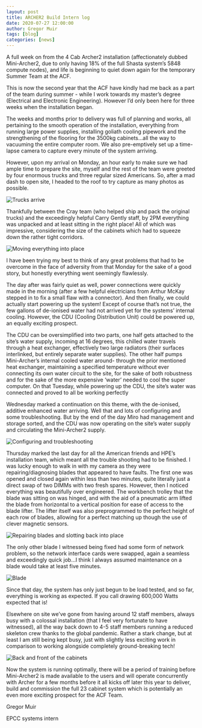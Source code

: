 ```yaml
---
layout: post
title: ARCHER2 Build Intern log
date: 2020-07-27 12:00:00
author: Gregor Muir
tags: [blog]
categories: [news]
---
```



A full week on from the 4 Cab Archer2 installation (affectionately dubbed Mini-Archer2, due to only having 18% of the full Shasta system’s 5848 compute nodes), and life is beginning to quiet down again for the temporary Summer Team at the ACF.

This is now the second year that the ACF have kindly had me back as a part of the team during summer - while I work towards my master’s degree (Electrical and Electronic Engineering). However I’d only been here for three weeks when the installation began.

The weeks and months prior to delivery was full of planning and works, all pertaining to the smooth operation of the installation, everything from running large power supplies, installing goliath cooling pipework and the strengthening of the flooring for the 3500kg cabinets…all the way to vacuuming the entire computer room. We also pre-emptively set up a time-lapse camera to capture every minute of the system arriving.

However, upon my arrival on Monday, an hour early to make sure we had ample time to prepare the site, myself and the rest of the team were greeted by four enormous trucks and three regular sized Americans. So, after a mad dash to open site, I headed to the roof to try capture as many photos as possible.

<img src="{{ site.baseurl }}/img/news/2020-07-27-pic1.png" alt="Trucks arrive" title="Trucks arrive"/>


Thankfully between the Cray team (who helped ship and pack the original trucks) and the exceedingly helpful Carry Gently staff, by 2PM everything was unpacked and at least sitting in the right place! All of which was impressive, considering the size of the cabinets which had to squeeze down the rather tight corridors.


<img src="{{ site.baseurl }}/img/news/2020-07-27-pic2.png" alt="Moving everything into place" title="Moving everything into place"/>


I have been trying my best to think of any great problems that had to be overcome in the face of adversity from that Monday for the sake of a good story, but honestly everything went seemingly flawlessly. 

The day after was fairly quiet as well, power connections were quickly made in the morning (after a few helpful electricians from Arthur McKay stepped in to fix a small flaw with a connector). And then finally, we could actually start powering up the system! Except of course that’s not true, the few gallons of de-ionised water had not arrived yet for the systems’ internal cooling. However, the CDU (Cooling Distribution Unit) could be powered up, an equally exciting prospect. 

The CDU can be oversimplified into two parts, one half gets attached to the site’s water supply, incoming at 16 degrees, this chilled water travels through a heat exchanger, effectively two large radiators (their surfaces interlinked, but entirely separate water supplies). The other half pumps Mini-Archer’s internal cooled water around- through the prior mentioned heat exchanger, maintaining a specified temperature without ever connecting its own water circuit to the site, for the sake of both robustness and for the sake of the more expensive ‘water’ needed to cool the super computer. On that Tuesday, while powering up the CDU, the site’s water was connected and proved to all be working perfectly

Wednesday marked a continuation on this theme, with the de-ionised, additive enhanced water arriving. Well that and lots of configuring and some troubleshooting. But by the end of the day Miro had management and storage sorted, and the CDU was now operating on the site’s water supply and circulating the Mini-Archer2 supply.


<img src="{{ site.baseurl }}/img/news/2020-07-27-pic3.png" alt="Configuring and troubleshooting" title="Configuring and troubleshooting"/>


Thursday marked the last day for all the American friends and HPE’s installation team, which meant all the trouble shooting had to be finished. I was lucky enough to walk in with my camera as they were repairing/diagnosing blades that appeared to have faults. The first one was opened and closed again within less than two minutes, quite literally just a direct swap of two DIMMs with two fresh spares. However, then I noticed everything was beautifully over engineered. The workbench trolley that the blade was sitting on was hinged, and with the aid of a pneumatic arm lifted the blade from horizontal to a vertical position for ease of access to the blade lifter. The lifter itself was also preprogrammed to the perfect height of each row of blades, allowing for a perfect matching up though the use of clever magnetic sensors.


<img src="{{ site.baseurl }}/img/news/2020-07-27-pic4.png" alt="Repairing blades and slotting back into place" title="Repairing blades and slotting back into place"/>


The only other blade I witnessed being fixed had some form of network problem, so the network interface cards were swapped, again a seamless and exceedingly quick job…I think I always assumed maintenance on a blade would take at least five minutes. 


<img src="{{ site.baseurl }}/img/news/2020-07-27-pic5.png" alt="Blade" title="Blade"/>



Since that day, the system has only just begun to be load tested, and so far, everything is working as expected. If you call drawing 600,000 Watts expected that is!

Elsewhere on site we’ve gone from having around 12 staff members, always busy with a colossal installation (that I feel very fortunate to have witnessed), all the way back down to 4-5 staff members running a reduced skeleton crew thanks to the global pandemic. Rather a stark change, but at least I am still being kept busy, just with slightly less exciting work in comparison to working alongside completely ground-breaking tech!

<img src="{{ site.baseurl }}/img/news/2020-07-27-pic6.png" alt="Back and front of the cabinets" title="Back and front of the cabinets"/>

Now the system is running optimally, there will be a period of training before Mini-Archer2 is made available to the users and will operate concurrently with Archer for a few months before it all kicks off later this year to deliver, build and commission the full 23 cabinet system which is potentially an even more exciting prospect for the ACF Team.

Gregor Muir

EPCC systems intern


